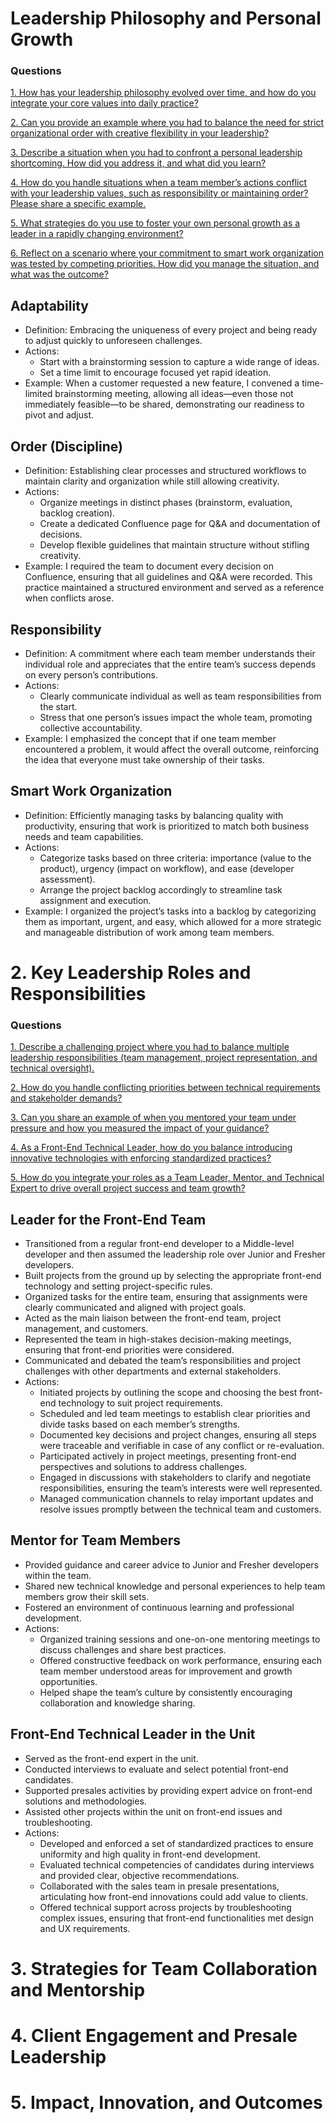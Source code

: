 # Leadership Philosophy and Personal Growth

### Questions

[1. How has your leadership philosophy evolved over time, and how do you integrate your core values into daily practice?](./Lead_Questions.md#leadership-philosophy-1)

[2. Can you provide an example where you had to balance the need for strict organizational order with creative flexibility in your leadership?](./Lead_Questions.md#leadership-philosophy-2)

[3. Describe a situation when you had to confront a personal leadership shortcoming. How did you address it, and what did you learn?](./Lead_Questions.md#leadership-philosophy-3)

[4. How do you handle situations when a team member’s actions conflict with your leadership values, such as responsibility or maintaining order? Please share a specific example.](./Lead_Questions.md#leadership-philosophy-4)

[5. What strategies do you use to foster your own personal growth as a leader in a rapidly changing environment?](./Lead_Questions.md#leadership-philosophy-5)

[6. Reflect on a scenario where your commitment to smart work organization was tested by competing priorities. How did you manage the situation, and what was the outcome?](./Lead_Questions.md#leadership-philosophy-6)

## Adaptability
- Definition: Embracing the uniqueness of every project and being ready to adjust quickly to unforeseen challenges.
- Actions:
	- Start with a brainstorming session to capture a wide range of ideas.
	- Set a time limit to encourage focused yet rapid ideation.
- Example: When a customer requested a new feature, I convened a time-limited brainstorming meeting, allowing all ideas—even those not immediately feasible—to be shared, demonstrating our readiness to pivot and adjust.

## Order (Discipline)
- Definition: Establishing clear processes and structured workflows to maintain clarity and organization while still allowing creativity.
- Actions:
	- Organize meetings in distinct phases (brainstorm, evaluation, backlog creation).
	- Create a dedicated Confluence page for Q&A and documentation of decisions.
	- Develop flexible guidelines that maintain structure without stifling creativity.
- Example: I required the team to document every decision on Confluence, ensuring that all guidelines and Q&A were recorded. This practice maintained a structured environment and served as a reference when conflicts arose.

## Responsibility
- Definition: A commitment where each team member understands their individual role and appreciates that the entire team’s success depends on every person’s contributions.
- Actions:
	- Clearly communicate individual as well as team responsibilities from the start.
	- Stress that one person’s issues impact the whole team, promoting collective accountability.
- Example: I emphasized the concept that if one team member encountered a problem, it would affect the overall outcome, reinforcing the idea that everyone must take ownership of their tasks.

## Smart Work Organization
- Definition: Efficiently managing tasks by balancing quality with productivity, ensuring that work is prioritized to match both business needs and team capabilities.
- Actions:
	- Categorize tasks based on three criteria: importance (value to the product), urgency (impact on workflow), and ease (developer assessment).
	- Arrange the project backlog accordingly to streamline task assignment and execution.
- Example: I organized the project’s tasks into a backlog by categorizing them as important, urgent, and easy, which allowed for a more strategic and manageable distribution of work among team members.

# 2. Key Leadership Roles and Responsibilities

### Questions

[1. Describe a challenging project where you had to balance multiple leadership responsibilities (team management, project representation, and technical oversight).](./Lead_Questions.md#leadership-roles-1)

[2. How do you handle conflicting priorities between technical requirements and stakeholder demands?](./Lead_Questions.md#leadership-roles-2)

[3. Can you share an example of when you mentored your team under pressure and how you measured the impact of your guidance?](./Lead_Questions.md#leadership-roles-3)

[4. As a Front-End Technical Leader, how do you balance introducing innovative technologies with enforcing standardized practices?](./Lead_Questions.md#leadership-roles-4)

[5. How do you integrate your roles as a Team Leader, Mentor, and Technical Expert to drive overall project success and team growth?](./Lead_Questions.md#leadership-roles-5)

## Leader for the Front-End Team

- Transitioned from a regular front-end developer to a Middle-level developer and then assumed the leadership role over Junior and Fresher developers.
- Built projects from the ground up by selecting the appropriate front-end technology and setting project-specific rules.
- Organized tasks for the entire team, ensuring that assignments were clearly communicated and aligned with project goals.
- Acted as the main liaison between the front-end team, project management, and customers.
- Represented the team in high-stakes decision-making meetings, ensuring that front-end priorities were considered.
- Communicated and debated the team’s responsibilities and project challenges with other departments and external stakeholders.
- Actions:
	- Initiated projects by outlining the scope and choosing the best front-end technology to suit project requirements.
	- Scheduled and led team meetings to establish clear priorities and divide tasks based on each member’s strengths.
	- Documented key decisions and project changes, ensuring all steps were traceable and verifiable in case of any conflict or re-evaluation.
	- Participated actively in project meetings, presenting front-end perspectives and solutions to address challenges.
	- Engaged in discussions with stakeholders to clarify and negotiate responsibilities, ensuring the team’s interests were well represented.
	- Managed communication channels to relay important updates and resolve issues promptly between the technical team and customers.

## Mentor for Team Members

- Provided guidance and career advice to Junior and Fresher developers within the team.
- Shared new technical knowledge and personal experiences to help team members grow their skill sets.
- Fostered an environment of continuous learning and professional development.
- Actions:
	- Organized training sessions and one-on-one mentoring meetings to discuss challenges and share best practices.
	- Offered constructive feedback on work performance, ensuring each team member understood areas for improvement and growth opportunities.
	- Helped shape the team’s culture by consistently encouraging collaboration and knowledge sharing.

## Front-End Technical Leader in the Unit

- Served as the front-end expert in the unit.
- Conducted interviews to evaluate and select potential front-end candidates.
- Supported presales activities by providing expert advice on front-end solutions and methodologies.
- Assisted other projects within the unit on front-end issues and troubleshooting.
- Actions:
	- Developed and enforced a set of standardized practices to ensure uniformity and high quality in front-end development.
	- Evaluated technical competencies of candidates during interviews and provided clear, objective recommendations.
	- Collaborated with the sales team in presale presentations, articulating how front-end innovations could add value to clients.
	- Offered technical support across projects by troubleshooting complex issues, ensuring that front-end functionalities met design and UX requirements.
 
# 3. Strategies for Team Collaboration and Mentorship

# 4. Client Engagement and Presale Leadership

# 5. Impact, Innovation, and Outcomes
